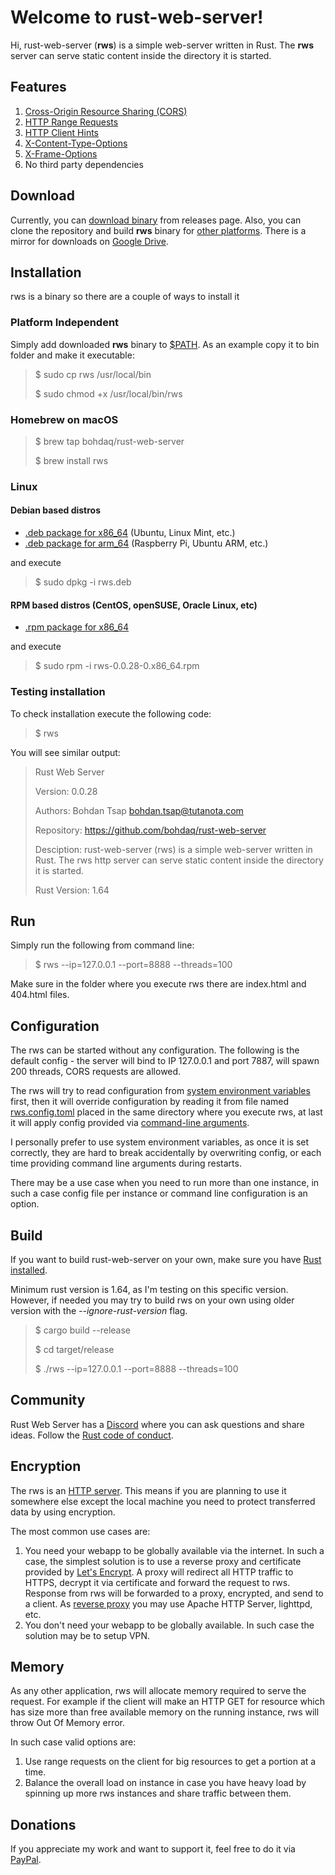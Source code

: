 # Welcome to rust-web-server!

Hi, rust-web-server (**rws**) is a simple web-server written in Rust. The **rws** server can serve static content inside the directory it is started.

## Features
1. [Cross-Origin Resource Sharing (CORS)](https://developer.mozilla.org/en-US/docs/Web/HTTP/CORS)
1. [HTTP Range Requests](https://developer.mozilla.org/en-US/docs/Web/HTTP/Range_requests)
1. [HTTP Client Hints](https://developer.mozilla.org/en-US/docs/Web/HTTP/Client_hints)
1. [X-Content-Type-Options](https://developer.mozilla.org/en-US/docs/Web/HTTP/Headers/X-Content-Type-Options)
1. [X-Frame-Options](https://developer.mozilla.org/en-US/docs/Web/HTTP/Headers/X-Frame-Options)
1. No third party dependencies

## Download
Currently, you can [download binary](https://github.com/bohdaq/rust-web-server/releases) from releases page. Also, you can clone the repository and build **rws** binary for [other platforms](https://doc.rust-lang.org/nightly/rustc/platform-support.html). There is a mirror for downloads on [Google Drive](https://drive.google.com/drive/folders/13iSR3VxmfFvZgOZ0LddP_EJp7GJ-lQd8?usp=sharing).

## Installation
rws is a binary so there are a couple of ways to install it

### Platform Independent
Simply add downloaded **rws** binary to [$PATH](https://en.wikipedia.org/wiki/PATH_%28variable%29). As an example copy it to bin folder and make it executable:
> $ sudo cp rws /usr/local/bin
> 
> $ sudo chmod +x /usr/local/bin/rws
 
### Homebrew on macOS

> $ brew tap bohdaq/rust-web-server
> 
> $ brew install rws

### Linux

#### Debian based distros

- [.deb package for x86_64](https://github.com/bohdaq/rws-deb-package/raw/x86_64/rws.deb) (Ubuntu, Linux Mint, etc.)
- [.deb package for arm_64](https://github.com/bohdaq/rws-deb-package/raw/arm_64/rws.deb) (Raspberry Pi, Ubuntu ARM, etc.)

and execute
> $ sudo dpkg -i rws.deb
#### RPM based distros (CentOS, openSUSE, Oracle Linux, etc)
- [.rpm package for x86_64](https://github.com/bohdaq/rws-rpm-package/raw/x86_64/rws-0.0.28-0.x86_64.rpm)

and execute
> $ sudo rpm -i rws-0.0.28-0.x86_64.rpm

 

### Testing installation
To check installation execute the following code:

> $ rws

You will see similar output:

> Rust Web Server
> 
> Version:       0.0.28
> 
> Authors:       Bohdan Tsap <bohdan.tsap@tutanota.com>
> 
> Repository:    https://github.com/bohdaq/rust-web-server
> 
> Desciption:    rust-web-server (rws) is a simple web-server written in Rust. The rws http server can serve static content inside the directory it is started.
> 
> Rust Version:  1.64


## Run
Simply run the following from command line:

> $ rws --ip=127.0.0.1 --port=8888 --threads=100

Make sure in the folder where you execute rws there are index.html and 404.html files.

## Configuration

The rws can be started without any configuration. The following is the default config - the server will bind to IP 127.0.0.1 and port 7887, will spawn 200 threads, CORS requests are allowed.

The rws will try to read configuration from [system environment variables](https://github.com/bohdaq/rust-web-server/blob/main/rws.variables) first, then it will override configuration by reading it from file named [rws.config.toml](https://github.com/bohdaq/rust-web-server/blob/main/rws.config.toml) placed in the same directory where you execute rws, at last it will apply config provided via [command-line arguments](https://github.com/bohdaq/rust-web-server/blob/main/rws.command_line). 

I personally prefer to use system environment variables, as once it is set correctly, they are hard to break accidentally by overwriting config, or each time providing command line arguments during restarts.

There may be a use case when you need to run more than one instance, in such a case config file per instance or command line configuration is an option. 


## Build

If you want to build rust-web-server on your own, make sure you have [Rust installed](https://www.rust-lang.org/tools/install).

Minimum rust version is 1.64, as I'm testing on this specific version. However, if needed you may try to build rws on your own using older version with the _--ignore-rust-version_ flag.

> $ cargo build --release
> 
> $ cd target/release
> 
> $ ./rws --ip=127.0.0.1 --port=8888 --threads=100



## Community
Rust Web Server has a [Discord](https://discord.gg/zaErjtr5Dm) where you can ask questions and share ideas. Follow the [Rust code of conduct](https://www.rust-lang.org/policies/code-of-conduct).

## Encryption

The rws is an [HTTP server](https://developer.mozilla.org/en-US/docs/Web/HTTP). This means if you are planning to use it somewhere else except the local machine you need to protect transferred data by using encryption.

The most common use cases are:
1. You need your webapp to be globally available via the internet. In such a case, the simplest solution is to use a reverse proxy and certificate provided by [Let's Encrypt](https://letsencrypt.org/). A proxy will redirect all HTTP traffic to HTTPS, decrypt it via certificate and forward the request to rws. Response from rws will be forwarded to a proxy, encrypted, and send to a client. As [reverse proxy](https://ssl-config.mozilla.org/) you may use Apache HTTP Server, lighttpd, etc.
2. You don't need your webapp to be globally available. In such case the solution may be to setup VPN.

## Memory
As any other application, rws will allocate memory required to serve the request. 
For example if the client will make an HTTP GET for resource which has size more 
than free available memory on the running instance, rws will throw Out Of Memory error.

In such case valid options are:
1. Use range requests on the client for big resources to get a portion at a time.
2. Balance the overall load on instance in case you have heavy load by spinning up 
more rws instances and share traffic between them.

## Donations
If you appreciate my work and want to support it, feel free to do it via [PayPal](https://www.paypal.com/donate/?hosted_button_id=7J69SYZWSP6HJ).

